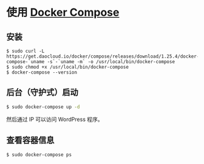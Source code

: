 # 使用 [Docker Compose](https://docs.docker.com/compose/)

## 安装 

```
$ sudo curl -L https://get.daocloud.io/docker/compose/releases/download/1.25.4/docker-compose-`uname -s`-`uname -m` -o /usr/local/bin/docker-compose
$ sudo chmod +x /usr/local/bin/docker-compose
$ docker-compose --version
```

## 后台（守护式）启动

```sh
$ sudo docker-compose up -d
```

然后通过 IP 可以访问 WordPress 程序。

## 查看容器信息

```sh
$ sudo docker-compose ps
```
